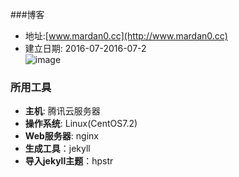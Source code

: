 ###博客
- 地址:[www.mardan0.cc](http://www.mardan0.cc)  
- 建立日期: 2016-07-2016-07-2  
![image](https://github.com/mardan00/Blog/images/introduce.png)


### 所用工具
- **主机**: 腾讯云服务器
- **操作系统**: Linux(CentOS7.2)
- **Web服务器**: nginx
- **生成工具**：jekyll
- **导入jekyll主题**：hpstr